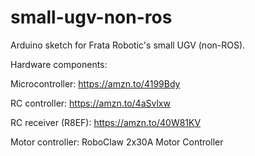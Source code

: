 # small-ugv-non-ros
Arduino sketch for Frata Robotic's small UGV (non-ROS). 

Hardware components:

Microcontroller: https://amzn.to/4199Bdy

RC controller: https://amzn.to/4aSvlxw

RC receiver (R8EF): https://amzn.to/40W81KV

Motor controller: RoboClaw 2x30A Motor Controller




